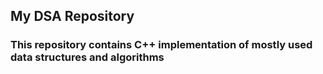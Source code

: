 ## My DSA Repository

### This repository contains C++ implementation of mostly used data structures and algorithms
